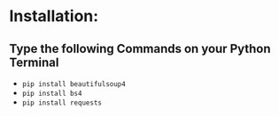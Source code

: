 # Installation:
## Type the following Commands on your Python Terminal

- `pip install beautifulsoup4`
- `pip install bs4`
- `pip install requests`